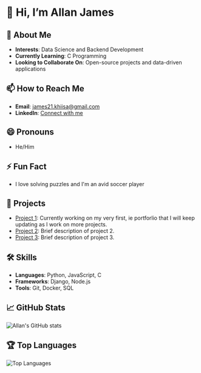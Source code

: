 # 👋 Hi, I’m Allan James

## 👀 About Me
- **Interests**: Data Science and Backend Development
- **Currently Learning**: C Programming
- **Looking to Collaborate On**: Open-source projects and data-driven applications

## 📫 How to Reach Me
- **Email**: [james21.khiisa@gmail.com](mailto:james21.khiisa@gmail.com)
- **LinkedIn**: [Connect with me](https://www.linkedin.com/in/allanjames)

## 😄 Pronouns
- He/Him

## ⚡ Fun Fact
- I love solving puzzles and I'm an avid soccer player

## 🌟 Projects
- [Project 1](#): Currently working on my very first, ie portforlio that I will keep updating as I work on more projects.
- [Project 2](#): Brief description of project 2.
- [Project 3](#): Brief description of project 3.

## 🛠️ Skills
- **Languages**: Python, JavaScript, C
- **Frameworks**: Django, Node.js
- **Tools**: Git, Docker, SQL

## 📈 GitHub Stats
![Allan's GitHub stats](https://github-readme-stats.vercel.app/api?username=allanjames-prog&show_icons=true&theme=radical)

## 🏆 Top Languages
![Top Languages](https://github-readme-stats.vercel.app/api/top-langs/?username=allanjames-prog&layout=compact&theme=radical)

<!---
allanjames-prog/allanjames-prog is a ✨ special ✨ repository because its `README.md` (this file) appears on your GitHub profile.
You can click the Preview link to take a look at your changes.
--->
